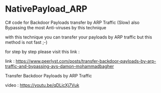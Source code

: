 # NativePayload_ARP
C# code for Backdoor Payloads transfer by ARP Traffic (Slow)
also Bypassing the most Anti-viruses by this technique 

with this technique you can transfer your payloads by ARP traffic
but this method is not fast ;-)

for step by step please visit this link :

link : https://www.peerlyst.com/posts/transfer-backdoor-payloads-by-arp-traffic-and-bypassing-avs-damon-mohammadbagher

Transfer Backdoor Payloads by ARP Traffic

video : https://youtu.be/qDLicXj7Vuk
